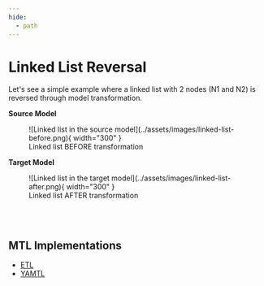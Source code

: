 ```yaml
---
hide:
  - path
---
```


# Linked List Reversal

Let's see a simple example where a linked list with 2 nodes (N1 and N2) is reversed through model transformation.

**Source Model**
<figure markdown>
  ![Linked list in the source model](../assets/images/linked-list-before.png){ width="300" }
  <figcaption>Linked list BEFORE transformation</figcaption>
</figure>

**Target Model**
<figure markdown>
  ![Linked list in the target model](../assets/images/linked-list-after.png){ width="300" }
  <figcaption>Linked list AFTER transformation</figcaption>
</figure>
<br/><br/>

## MTL Implementations

* [ETL](../tutorials/linked-list-reversal-etl.md)
* [YAMTL](../tutorials/linked-list-reversal-yamtl.md)